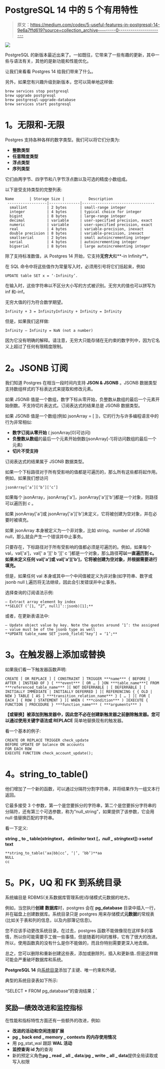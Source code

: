 # PostgreSQL 14 中的 5 个有用特性

> 原文：<https://medium.com/codex/5-useful-features-in-postgresql-14-9e6a7ffd619?source=collection_archive---------0----------------------->

![](img/400bf6882d5a6146059be8375a05d185.png)

PostgreSQL 的新版本最近出来了。一如既往，它带来了一些有趣的更新，其中一些与语法有关，其他的是新功能和性能优化。

让我们来看看 Postgres 14 给我们带来了什么。

另外，如果您有兴趣升级到新版本，您可以简单地这样做:

```
brew services stop postgresql
brew upgrade postgresql
brew postgresql-upgrade-database
brew services start postgresql
```

# **1。无限和-无限**

Postgres 支持各种各样的数字类型。我们可以将它们分类为:

*   **整数类型**
*   **任意精度类型**
*   **浮点类型**
*   **序列类型**

它们由两字节、四字节和八字节浮点数以及可选的精度小数组成。

以下是受支持类型的完整列表:

```
Name       | Storage Size |           Description           
 ------------------|--------------|--------------------------------- 
  smallint         | 2 bytes      | small-range integer             
  integer          | 4 bytes      | typical choice for integer      
  bigint           | 8 bytes      | large-range integer             
  decimal          | variable     | user-specified precision, exact 
  numeric          | variable     | user-specified precision, exact 
  real             | 4 bytes      | variable-precision, inexact     
  double precision | 8 bytes      | variable-precision, inexact     
  smallserial      | 2 bytes      | small autoincrementing integer  
  serial           | 4 bytes      | autoincrementing integer        
  bigserial        | 8 bytes      | large autoincrementing integer
```

除了支持标准数值，从 Postgres 14 开始，它支持**无穷大**和**-in Infinity**。

在 SQL 命令中将这些值作为常量写入时，必须用引号将它们括起来，例如

```
UPDATE table SET x = ‘-Infinity’.
```

在输入时，这些字符串以不区分大小写的方式被识别。无穷大的值也可以拼写为 inf 和-inf。

无穷大值的行为符合数学期望。

```
Infinity + 3 = InfinityInfinity + Infinity = Infinity
```

但是，如果我们这样做:

```
Infinity — Infinity = NaN (not a number)
```

因为它没有明确的解释。请注意，无穷大只能存储在无约束的数字列中，因为它名义上超过了任何有限精度限制。

# **2。JSONB 订阅**

我们知道 Postgres 在相当一段时间内支持 **JSON & JSONB** 。JSONB 数据类型支持数组样式的下标表达式来提取和修改元素。

如果 JSONB 值是一个数组，数字下标从零开始，负整数从数组的最后一个元素开始倒数。不支持切片表达式。订阅表达式的结果总是 JSONB 数据类型。

如果 JSONB 值是一个数组(例如 jsonArray = [ ])，它的行为与许多编程语言中的行为非常相似:

*   **数字订阅从零开始** ( jsonArray[0]可访问)
*   **负整数从数组**的最后一个元素开始倒数(jsonArray[-1]将访问数组的最后一个元素)
*   **切片不受支持**

订阅表达式的结果属于 JSONB 数据类型。

如果一个下标路径对于所有受影响的值都是可遍历的，那么所有这些都将起作用。例如，如果我们想访问

```
jsonArray[‘a’][‘b’][‘c’]
```

如果每个 jsonArray，jsonArray['a']，jsonArray['a']['b']都是一个对象，则路径可以遍历到 *c* 。

如果 jsonArray['a']或 jsonArray['a']['b']未定义，它将被创建为空对象，并在必要时被填充。

如果 jsonArray 本身被定义为一个非对象，比如 string、number of JSONB null，那么就会产生一个错误并中止事务。

只要存在，下标路径对于所有受影响的值都必须是可遍历的。例如，如果每个 val，val['a']，val[' a '][' b '][' c ']都是一个对象，那么路径**可以一直遍历到 c。如果未定义任何 val['a']或 val['a']['b']，它将被创建为空对象，并根据需要进行填充。**

但是，如果任何 val 本身或其中一个中间值被定义为非对象(如字符串、数字或 jsonb null ),遍历将无法继续，因此会引发错误并中止事务。

选择查询的订阅语法示例:

```
— Extract array element by index
**SELECT (‘[1, “2”, null]’::jsonb)[1];**
```

或者，在更新表语法中:

```
— Update object value by key. Note the quotes around ‘1’: the assigned— value must be of the jsonb type as well
**UPDATE table_name SET jsonb_field[‘key’] = ‘1’;**
```

# **3。在触发器上添加或替换**

如果我们看一下触发器函数声明:

```
CREATE [ OR REPLACE ] [ CONSTRAINT ] TRIGGER ***name*** { BEFORE | AFTER | INSTEAD OF } { ***event*** [ OR … ] }ON ***table_name***[ FROM ***referenced_table_name*** ][ NOT DEFERRABLE | [ DEFERRABLE ] [ INITIALLY IMMEDIATE | INITIALLY DEFERRED ] ][ REFERENCING { { OLD | NEW } TABLE [ AS ] ***transition_relation_name*** } [ … ] ][ FOR [ EACH ] { ROW | STATEMENT } ][ WHEN ( ***condition*** ) ]EXECUTE { FUNCTION | PROCEDURE } ***function_name*** ( ***arguments*** )
```

**【或替换】**被添加到触发器中，因此您不必在创建新触发器之前删除触发器。您可以通过使用关键字语法**或 REPLACE** 简单地替换现有的触发器。

看一个基本的例子:

```
CREATE OR REPLACE TRIGGER check_update
BEFORE UPDATE OF balance ON accounts
FOR EACH ROW
EXECUTE FUNCTION check_account_update();
```

# **4。string_to_table()**

他们增加了一个新的函数，可以通过分隔符分割字符串，并将结果作为一组文本行返回。

它最多接受 3 个参数，第一个是您要拆分的字符串，第二个是您要拆分字符串的分隔符，还有第三个可选参数，称为“null_string”，如果提供了该参数，它会用 null 值替换匹配的字符串。

看一下定义:

**string _ to _ table(*string*text， *delimiter* text [，*null _ string*text])→setof text**

```
**string_to_table(‘aa|bb|cc’, ‘|’, ‘bb’)**aa
NULL
cc
```

# **5。PK，UQ 和 FK 到系统目录**

系统编目是 RDBMS(关系数据库管理系统)存储模式元数据的地方。

例如，当您执行**创建** **数据库**时，postgres 会在 **pg_database** 目录中插入一行，并在磁盘上创建数据库。系统目录只是 postgres 用来存储模式**元数据**的常规表(比如关于表和列的信息，以及内部簿记信息)。

您不应该手动更改系统目录。在过去，postgres 函数不能做像现在这样多的事情，所以你可能需要手工做一些事情，但是随着时间的推移，它有了很大的改进。所以，使用函数真的没有什么是你不能做的，而且你特别需要更深入地去做。

总之，您可以删除和重新创建这些表，添加或删除列，插入和更新值..但是这样做可能会严重破坏数据库和系统。

**PostgreSQL 14** 向[系统目录](https://www.postgresql.org/docs/14/catalogs.html)添加了主键、唯一约束和外键。

典型的系统目录表如下所示:

“SELECT * FROM pg_database”的查询结果；`

## 奖励—绩效改进和监控指标

在性能和指标特性方面还有一些额外的改进，例如:

*   **改进的活动和空闲连接扩展**
*   **pg _ back end _ memory _ contexts 的内存使用情况**
*   用 pg_stat_wal 跟踪 **WAL 活动**
*   **监控查询 id 为**的查询
*   新的预定义角色**pg _ read _ all _ data**/**pg _ write _ all _ data**提供全局读取或写入权限